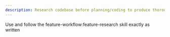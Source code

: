 ```yaml
---
description: Research codebase before planning/coding to produce thorough directive specification
---
```


Use and follow the feature-workflow:feature-research skill exactly as written
